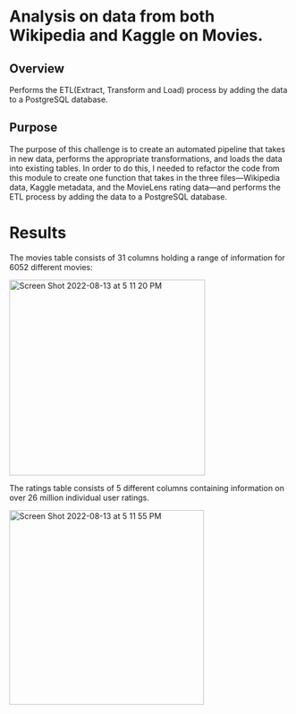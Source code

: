# Analysis on data from both Wikipedia and Kaggle on Movies.

## Overview
Performs the ETL(Extract, Transform and Load) process by adding the data to a PostgreSQL database.

## Purpose
The purpose of this challenge is to create an automated pipeline that takes in new data, performs the appropriate transformations, and loads the data into existing tables. In order to do this, I needed to refactor the code from this module to create one function that takes in the three files—Wikipedia data, Kaggle metadata, and the MovieLens rating data—and performs the ETL process by adding the data to a PostgreSQL database.

# Results
The movies table consists of 31 columns holding a range of information for 6052 different movies:

<img width="350" alt="Screen Shot 2022-08-13 at 5 11 20 PM" src="https://user-images.githubusercontent.com/107584891/184516270-f4b04dfc-f7f8-4335-b470-f33d00bfaa79.png">

The ratings table consists of 5 different columns containing information on over 26 million individual user ratings.

<img width="348" alt="Screen Shot 2022-08-13 at 5 11 55 PM" src="https://user-images.githubusercontent.com/107584891/184516279-97d73f18-6921-425d-907d-32ccdd05d19b.png">
